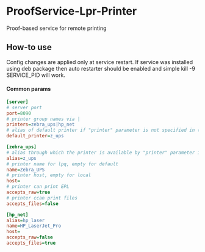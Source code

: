 # ProofService-Lpr-Printer
Proof-based service for remote printing

How-to use
----------
Config changes are applied only at service restart. If service was installed using deb package then auto restarter should be enabled and simple kill -9 SERVICE_PID will work.

#### Common params
```ini
[server]
# server port
port=8090
# printer group names via |
printers=zebra_ups|hp_net
# alias of default printer if "printer" parameter is not specified in the URL
default_printer=z_ups

[zebra_ups]
# alias through which the printer is available by "printer" parameter in the URL
alias=z_ups
# printer name for lpq, empty for default
name=Zebra_UPS
# printer host, empty for local
host=
# printer can print EPL
accepts_raw=true
# printer ccan print files
accepts_files=false

[hp_net]
alias=hp_laser
name=HP_LaserJet_Pro
host=
accepts_raw=false
accepts_files=true
```
